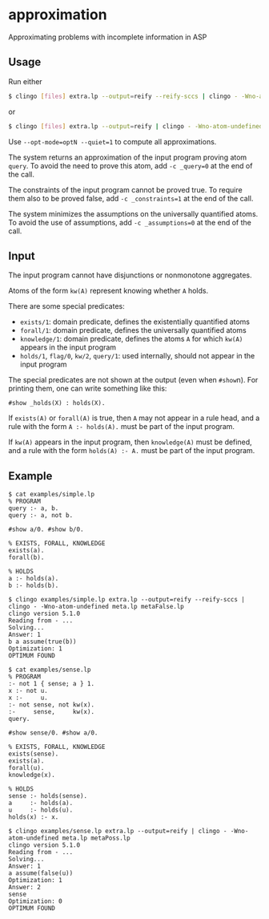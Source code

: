 # approximation
Approximating problems with incomplete information in ASP

## Usage
Run either 
```bash
$ clingo [files] extra.lp --output=reify --reify-sccs | clingo - -Wno-atom-undefined meta.lp metaFalse.lp
```
or
```bash
$ clingo [files] extra.lp --output=reify | clingo - -Wno-atom-undefined meta.lp metaPoss.lp
```

Use ``--opt-mode=optN --quiet=1`` to compute all approximations.

The system returns an approximation of the input program proving atom ``query``.
To avoid the need to prove this atom, add ``-c _query=0`` at the end of the call.

The constraints of the input program cannot be proved true.
To require them also to be proved false, add ``-c _constraints=1`` at the end of the call.

The system minimizes the assumptions on the universally quantified atoms.
To avoid the use of assumptions, add ``-c _assumptions=0`` at the end of the call.

## Input
The input program cannot have disjunctions or nonmonotone aggregates.

Atoms of the form ``kw(A)`` represent knowing whether ``A`` holds.

There are some special predicates: 
- ``exists/1``: domain predicate, defines the existentially quantified atoms
- ``forall/1``: domain predicate, defines the universally quantified atoms
- ``knowledge/1``: domain predicate, defines the atoms ``A`` for which ``kw(A)`` appears in the input program 
- ``holds/1``, ``flag/0``, ``kw/2``, ``query/1``: used internally, should not appear in the input program

The special predicates are not shown at the output (even when ``#show``n).
For printing them, one can write something like this:
```
#show _holds(X) : holds(X).
```

If ``exists(A)`` or ``forall(A)`` is true, 
then ``A`` may not appear in a rule head, 
and a rule with the form ``A :- holds(A).``
must be part of the input program.

If ``kw(A)`` appears in the input program, 
then ``knowledge(A)`` must be defined, 
and a rule with the form ``holds(A) :- A.``
must be part of the input program.


## Example 
```
$ cat examples/simple.lp 
% PROGRAM 
query :- a, b.
query :- a, not b.

#show a/0. #show b/0.

% EXISTS, FORALL, KNOWLEDGE
exists(a).
forall(b).

% HOLDS
a :- holds(a).
b :- holds(b).

$ clingo examples/simple.lp extra.lp --output=reify --reify-sccs | clingo - -Wno-atom-undefined meta.lp metaFalse.lp
clingo version 5.1.0
Reading from - ...
Solving...
Answer: 1
b a assume(true(b))
Optimization: 1
OPTIMUM FOUND

$ cat examples/sense.lp 
% PROGRAM
:- not 1 { sense; a } 1.
x :- not u.
x :-     u.
:- not sense, not kw(x).
:-     sense,     kw(x).
query.

#show sense/0. #show a/0.

% EXISTS, FORALL, KNOWLEDGE
exists(sense).
exists(a).
forall(u).
knowledge(x).

% HOLDS
sense :- holds(sense).
a     :- holds(a).
u     :- holds(u).
holds(x) :- x.

$ clingo examples/sense.lp extra.lp --output=reify | clingo - -Wno-atom-undefined meta.lp metaPoss.lp
clingo version 5.1.0
Reading from - ...
Solving...
Answer: 1
a assume(false(u))
Optimization: 1
Answer: 2
sense
Optimization: 0
OPTIMUM FOUND
```
